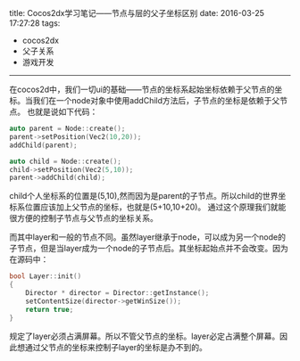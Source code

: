 title: Cocos2dx学习笔记——节点与层的父子坐标区别
date: 2016-03-25 17:27:28 
tags:
- cocos2dx
- 父子关系
- 游戏开发

---

在cocos2d中，我们一切ui的基础——节点的坐标系起始坐标依赖于父节点的坐标。当我们在一个node对象中使用addChild方法后，子节点的坐标是依赖于父节点。
也就是说如下代码：
```cpp
auto parent = Node::create();
parent->setPosition(Vec2(10,20));
addChild(parent);

auto child = Node::create();
child->setPosition(Vec2(5,10));
parent->addChild(child);
```
child个人坐标系的位置是(5,10),然而因为是parent的子节点。所以child的世界坐标系位置应该加上父节点的坐标，也就是(5+10,10+20)。
通过这个原理我们就能很方便的控制子节点与父节点的坐标关系。

而其中layer和一般的节点不同。虽然layer继承于node，可以成为另一个node的子节点，但是当layer成为一个node的子节点后。其坐标起始点并不会改变。因为在源码中：
```cpp
bool Layer::init()
{
    Director * director = Director::getInstance();
    setContentSize(director->getWinSize());
    return true;
}
```
规定了layer必须占满屏幕。所以不管父节点的坐标。layer必定占满整个屏幕。因此想通过父节点的坐标来控制子layer的坐标是办不到的。